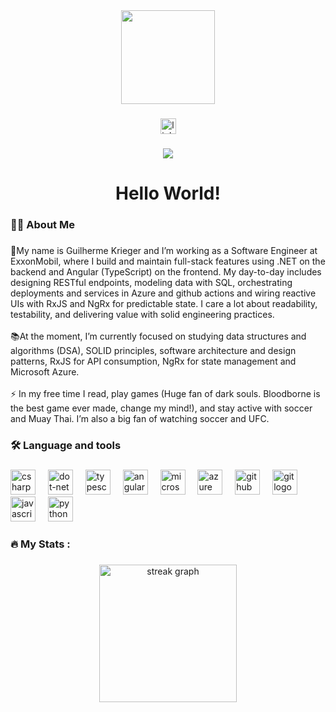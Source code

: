 <div align="center">
  <img height="150" src="https://media3.giphy.com/media/v1.Y2lkPTc5MGI3NjExdGQ0cm5ub3ZsYm1zNXRkZmcwbzNvNnF5OGpjbTNpaXV2MnZ4dDM1OCZlcD12MV9pbnRlcm5hbF9naWZfYnlfaWQmY3Q9Zw/oK257YkUTwuWc/giphy.gif"  />
</div>

###

<div align="center">
  <a href="https://br.linkedin.com/in/guilherme-krieger-aa684b137" target="_blank">
    <img src="https://img.shields.io/static/v1?message=LinkedIn&logo=linkedin&label=&color=0077B5&logoColor=white&labelColor=&style=for-the-badge" height="25" alt="linkedin logo"  />
  </a>
</div>

###

<div align="center">
  <img src="https://visitor-badge.laobi.icu/badge?page_id=GAWK96.GAWK96&"  />
</div>

###

<h1 align="center">Hello World!</h1>

###

<h3 align="left">👩‍💻  About Me</h3>

###

<p align="left">🔭My name is Guilherme Krieger and I’m working as a Software Engineer at ExxonMobil, where I build and maintain full-stack features using .NET on the backend and Angular (TypeScript) on the frontend. My day-to-day includes designing RESTful endpoints, modeling data with SQL, orchestrating deployments and services in Azure and github actions and wiring reactive UIs with RxJS and NgRx for predictable state. I care a lot about readability, testability, and delivering value with solid engineering practices.<br><br>📚At the moment, I’m currently focused on studying data structures and algorithms (DSA), SOLID principles, software architecture and design patterns, RxJS for API consumption, NgRx for state management and Microsoft Azure.<br><br>⚡ In my free time I read, play games (Huge fan of dark souls. Bloodborne is the best game ever made, change my mind!), and stay active with soccer and Muay Thai. I’m also a big fan of watching soccer and UFC.</p>

###

<h3 align="left">🛠 Language and tools</h3>

###

<div align="left">
  <img src="https://cdn.jsdelivr.net/gh/devicons/devicon/icons/csharp/csharp-original.svg" height="40" alt="csharp logo"  />
  <img width="12" />
  <img src="https://cdn.jsdelivr.net/gh/devicons/devicon/icons/dot-net/dot-net-plain-wordmark.svg" height="40" alt="dot-net logo"  />
  <img width="12" />
  <img src="https://cdn.jsdelivr.net/gh/devicons/devicon/icons/typescript/typescript-original.svg" height="40" alt="typescript logo"  />
  <img width="12" />
  <img src="https://cdn.jsdelivr.net/gh/devicons/devicon/icons/angularjs/angularjs-original.svg" height="40" alt="angularjs logo"  />
  <img width="12" />
  <img src="https://cdn.jsdelivr.net/gh/devicons/devicon/icons/microsoftsqlserver/microsoftsqlserver-plain.svg" height="40" alt="microsoftsqlserver logo"  />
  <img width="12" />
  <img src="https://cdn.jsdelivr.net/gh/devicons/devicon/icons/azure/azure-original.svg" height="40" alt="azure logo"  />
  <img width="12" />
  <img src="https://cdn.jsdelivr.net/gh/devicons/devicon/icons/github/github-original.svg" height="40" alt="github logo"  />
  <img width="12" />
  <img src="https://cdn.jsdelivr.net/gh/devicons/devicon/icons/git/git-original.svg" height="40" alt="git logo"  />
  <img width="12" />
  <img src="https://cdn.jsdelivr.net/gh/devicons/devicon/icons/javascript/javascript-original.svg" height="40" alt="javascript logo"  />
  <img width="12" />
  <img src="https://cdn.jsdelivr.net/gh/devicons/devicon@latest/icons/python/python-original.svg" height="40" alt="python logo" />
</div>

###

<h3 align="left">🔥   My Stats :</h3>

###

<div align="center">
  <img src="https://streak-stats.demolab.com?user=GAWK96&locale=en&mode=daily&theme=dark&hide_border=false&border_radius=5&order=3" height="220" alt="streak graph"  />
</div>

###
